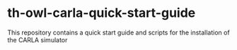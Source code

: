 # th-owl-carla-quick-start-guide
This repository contains a quick start guide and scripts for the installation of the CARLA simulator

